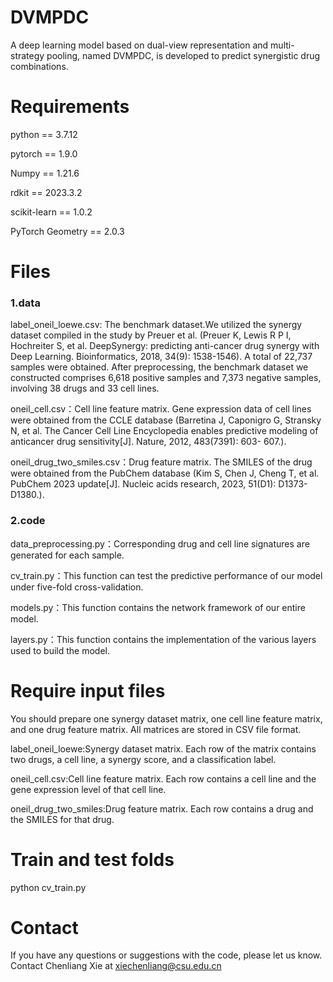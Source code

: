 # DVMPDC
A deep learning model based on dual-view representation and multi-strategy pooling, named DVMPDC, is developed to predict synergistic drug combinations.

# Requirements
python == 3.7.12

pytorch == 1.9.0

Numpy == 1.21.6

rdkit == 2023.3.2

scikit-learn == 1.0.2

PyTorch Geometry == 2.0.3

# Files
### 1.data
label_oneil_loewe.csv: The benchmark dataset.We utilized the synergy dataset compiled in the study by Preuer et al. (Preuer K, Lewis R P I, Hochreiter S, et al. DeepSynergy: predicting anti-cancer drug synergy with Deep Learning. Bioinformatics, 2018, 34(9): 1538-1546). A total of 22,737 samples were obtained. After preprocessing, the benchmark dataset we constructed comprises 6,618 positive samples and 7,373 negative samples, involving 38 drugs and 33 cell lines.

oneil_cell.csv：Cell line feature matrix. Gene expression data of cell lines were obtained from the CCLE database (Barretina J, Caponigro G, Stransky N, et al. The Cancer Cell Line Encyclopedia enables predictive modeling of anticancer drug sensitivity[J]. Nature, 2012, 483(7391): 603- 607.).

oneil_drug_two_smiles.csv：Drug feature matrix. The SMILES of the drug were obtained from the PubChem database (Kim S, Chen J, Cheng T, et al. PubChem 2023 update[J]. Nucleic acids research, 2023, 51(D1): D1373-D1380.).

### 2.code
data_preprocessing.py：Corresponding drug and cell line signatures are generated for each sample.

cv_train.py：This function can test the predictive performance of our model under five-fold cross-validation.

models.py：This function contains the network framework of our entire model.

layers.py：This function contains the implementation of the various layers used to build the model.

# Require input files
 You should prepare one synergy dataset matrix, one cell line feature matrix, and one drug feature matrix. All matrices are stored in CSV file format.

label_oneil_loewe:Synergy dataset matrix. Each row of the matrix contains two drugs, a cell line, a synergy score, and a classification label.

oneil_cell.csv:Cell line feature matrix. Each row contains a cell line and the gene expression level of that cell line.

oneil_drug_two_smiles:Drug feature matrix. Each row contains a drug and the SMILES for that drug.

# Train and test folds
python cv_train.py

# Contact
If you have any questions or suggestions with the code, please let us know. Contact Chenliang Xie at xiechenliang@csu.edu.cn

